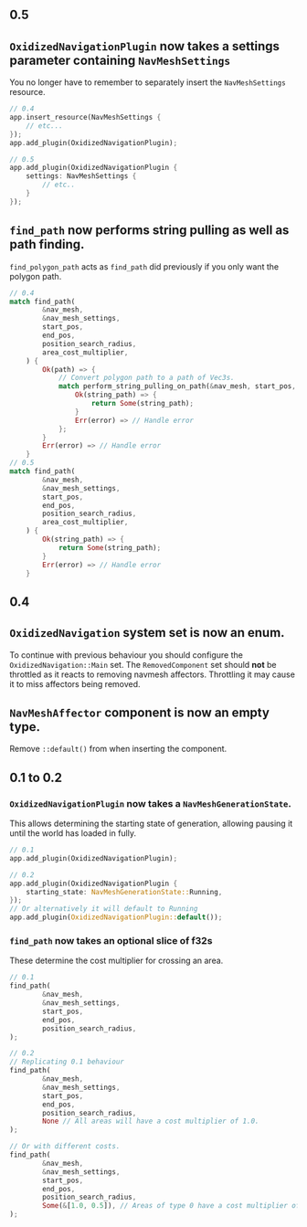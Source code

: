 ## 0.5

## ``OxidizedNavigationPlugin`` now takes a settings parameter containing ``NavMeshSettings``

You no longer have to remember to separately insert the ``NavMeshSettings`` resource.

```rust
// 0.4
app.insert_resource(NavMeshSettings {
    // etc...
});
app.add_plugin(OxidizedNavigationPlugin);

// 0.5
app.add_plugin(OxidizedNavigationPlugin {
    settings: NavMeshSettings {
        // etc..
    }
});
```


## ``find_path`` now performs string pulling as well as path finding.

``find_polygon_path`` acts as ``find_path`` did previously if you only want the polygon path.

```rust
// 0.4
match find_path(
        &nav_mesh,
        &nav_mesh_settings,
        start_pos,
        end_pos,
        position_search_radius,
        area_cost_multiplier,
    ) {
        Ok(path) => {
            // Convert polygon path to a path of Vec3s.
            match perform_string_pulling_on_path(&nav_mesh, start_pos, end_pos, &path) {
                Ok(string_path) => {
                    return Some(string_path);
                }
                Err(error) => // Handle error
            };
        }
        Err(error) => // Handle error
    }
// 0.5
match find_path(
        &nav_mesh,
        &nav_mesh_settings,
        start_pos,
        end_pos,
        position_search_radius,
        area_cost_multiplier,
    ) {
        Ok(string_path) => {
            return Some(string_path);
        }
        Err(error) => // Handle error
    }
```


## 0.4

## ``OxidizedNavigation`` system set is now an enum.

To continue with previous behaviour you should configure the ``OxidizedNavigation::Main`` set. The ``RemovedComponent`` set should **not** be throttled as it reacts to removing navmesh affectors. Throttling it may cause it to miss affectors being removed.

## ``NavMeshAffector`` component is now an empty type.

Remove ``::default()`` from when inserting the component.

## 0.1 to 0.2

### ``OxidizedNavigationPlugin`` now takes a ``NavMeshGenerationState``.
This allows determining the starting state of generation, allowing pausing it until the world has loaded in fully.

```rust
// 0.1
app.add_plugin(OxidizedNavigationPlugin);

// 0.2
app.add_plugin(OxidizedNavigationPlugin {
    starting_state: NavMeshGenerationState::Running,
});
// Or alternatively it will default to Running
app.add_plugin(OxidizedNavigationPlugin::default());
```

### ``find_path`` now takes an optional slice of f32s
These determine the cost multiplier for crossing an area.

```rust
// 0.1
find_path(
        &nav_mesh,
        &nav_mesh_settings,
        start_pos,
        end_pos,
        position_search_radius,
);

// 0.2
// Replicating 0.1 behaviour
find_path(
        &nav_mesh,
        &nav_mesh_settings,
        start_pos,
        end_pos,
        position_search_radius,
        None // All areas will have a cost multiplier of 1.0.
);

// Or with different costs.
find_path(
        &nav_mesh,
        &nav_mesh_settings,
        start_pos,
        end_pos,
        position_search_radius,
        Some(&[1.0, 0.5]), // Areas of type 0 have a cost multiplier of 1.0. Whilst areas of type 1 have a cost of 0.5. Type 1 areas will be considered cheaper to traverse. Any areas above type 1 will have a multiplier  of 1.0.
);
```
